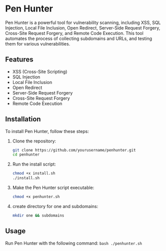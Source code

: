 # Pen Hunter

Pen Hunter is a powerful tool for vulnerability scanning, including XSS, SQL Injection, Local File Inclusion, Open Redirect, Server-Side Request Forgery, Cross-Site Request Forgery, and Remote Code Execution. This tool automates the process of collecting subdomains and URLs, and testing them for various vulnerabilities.

## Features

- XSS (Cross-Site Scripting)
- SQL Injection
- Local File Inclusion
- Open Redirect
- Server-Side Request Forgery
- Cross-Site Request Forgery
- Remote Code Execution

## Installation

To install Pen Hunter, follow these steps:

1. Clone the repository:
    ```bash
    git clone https://github.com/yourusername/penhunter.git
    cd penhunter
    ```

2. Run the install script:
    ```bash
    chmod +x install.sh
    ./install.sh
    ```

3. Make the Pen Hunter script executable:
    ```bash
    chmod +x penhunter.sh
    ```

4. create directory for one and subdomains:
    ```bash
    mkdir one && subdomains
    ```

## Usage

Run Pen Hunter with the following command:
    ```bash
    ./penhunter.sh
    ```
